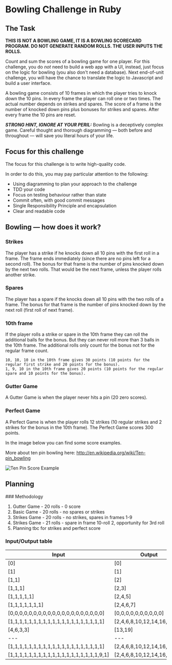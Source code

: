 Bowling Challenge in Ruby
=================

## The Task

**THIS IS NOT A BOWLING GAME, IT IS A BOWLING SCORECARD PROGRAM. DO NOT GENERATE RANDOM ROLLS. THE USER INPUTS THE ROLLS.**

Count and sum the scores of a bowling game for one player. For this challenge, you do _not_ need to build a web app with a UI, instead, just focus on the logic for bowling (you also don't need a database). Next end-of-unit challenge, you will have the chance to translate the logic to Javascript and build a user interface.

A bowling game consists of 10 frames in which the player tries to knock down the 10 pins. In every frame the player can roll one or two times. The actual number depends on strikes and spares. The score of a frame is the number of knocked down pins plus bonuses for strikes and spares. After every frame the 10 pins are reset.

___STRONG HINT, IGNORE AT YOUR PERIL:___ Bowling is a deceptively complex game. Careful thought and thorough diagramming — both before and throughout — will save you literal hours of your life.

## Focus for this challenge
The focus for this challenge is to write high-quality code.

In order to do this, you may pay particular attention to the following:
* Using diagramming to plan your approach to the challenge
* TDD your code
* Focus on testing behaviour rather than state
* Commit often, with good commit messages
* Single Responsibility Principle and encapsulation
* Clear and readable code

## Bowling — how does it work?

### Strikes

The player has a strike if he knocks down all 10 pins with the first roll in a frame. The frame ends immediately (since there are no pins left for a second roll). The bonus for that frame is the number of pins knocked down by the next two rolls. That would be the next frame, unless the player rolls another strike.

### Spares

The player has a spare if the knocks down all 10 pins with the two rolls of a frame. The bonus for that frame is the number of pins knocked down by the next roll (first roll of next frame).

### 10th frame

If the player rolls a strike or spare in the 10th frame they can roll the additional balls for the bonus. But they can never roll more than 3 balls in the 10th frame. The additional rolls only count for the bonus not for the regular frame count.

    10, 10, 10 in the 10th frame gives 30 points (10 points for the regular first strike and 20 points for the bonus).
    1, 9, 10 in the 10th frame gives 20 points (10 points for the regular spare and 10 points for the bonus).

### Gutter Game

A Gutter Game is when the player never hits a pin (20 zero scores).

### Perfect Game

A Perfect Game is when the player rolls 12 strikes (10 regular strikes and 2 strikes for the bonus in the 10th frame). The Perfect Game scores 300 points.

In the image below you can find some score examples.

More about ten pin bowling here: http://en.wikipedia.org/wiki/Ten-pin_bowling

![Ten Pin Score Example](images/example_ten_pin_scoring.png)

## Planning
### Methodology
1. Gutter Game - 20 rolls - 0 score
2. Basic Game - 20 rolls - no spares or strikes
3. Strikes Game - 20 rolls - no strikes, spares in frames 1-9
4. Strikes Game - 21 rolls - spare in frame 10-roll 2, opportunity for 3rd roll
5. Planning tbc for strikes and perfect score

### Input/Output table
| Input | Output |
| --- | --- |
| [0] | [0] |
| [1] | [1] |
| [1,1] | [2] |
| [1,1,1] | [2,3] |
| [1,1,1,1,1] | [2,4,5] |
| [1,1,1,1,1,1,1] | [2,4,6,7] |
| [0,0,0,0,0,0,0,0,0,0,0,0,0,0,0,0,0,0,0,0] | [0,0,0,0,0,0,0,0,0,0] |
| [1,1,1,1,1,1,1,1,1,1,1,1,1,1,1,1,1,1,1,1] | [2,4,6,8,10,12,14,16,18,20] |
| [4,6,3,3] | [13,19]|
| --- | --- |
| [1,1,1,1,1,1,1,1,1,1,1,1,1,1,1,1,1,1,1,1] | [2,4,6,8,10,12,14,16,18,20] |
| [1,1,1,1,1,1,1,1,1,1,1,1,1,1,1,1,1,1,1,9,1] | [2,4,6,8,10,12,14,16,18,29] |

